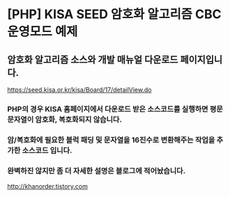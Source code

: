 [PHP] KISA SEED 암호화 알고리즘 CBC 운영모드 예제
==
## 암호화 알고리즘 소스와 개발 매뉴얼 다운로드 페이지입니다.
https://seed.kisa.or.kr/kisa/Board/17/detailView.do

### PHP의 경우 KISA 홈페이지에서 다운로드 받은 소스코드를 실행하면 평문 문자열이 암호화, 복호화되지 않습니다.

### 암/복호화에 필요한 블럭 패딩 및 문자열을 16진수로 변환해주는 작업을 추가한 소스코드 입니다.

### 완벽하진 않지만 좀 더 자세한 설명은 블로그에 적어놨습니다.
http://khanorder.tistory.com